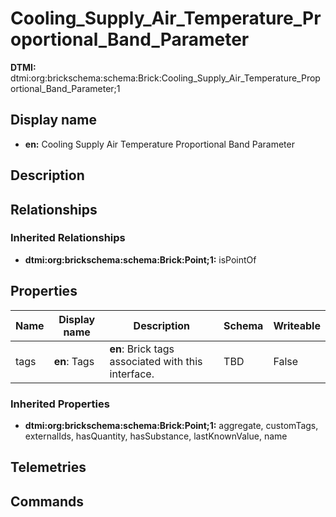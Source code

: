 # Cooling_Supply_Air_Temperature_Proportional_Band_Parameter
**DTMI:** dtmi:org:brickschema:schema:Brick:Cooling_Supply_Air_Temperature_Proportional_Band_Parameter;1
## Display name
- **en:** Cooling Supply Air Temperature Proportional Band Parameter
## Description
## Relationships
### Inherited Relationships
* **dtmi:org:brickschema:schema:Brick:Point;1:** isPointOf
## Properties
|Name|Display name|Description|Schema|Writeable|
|-|-|-|-|-|
|tags|**en**: Tags|**en**: Brick tags associated with this interface.|TBD|False
### Inherited Properties
* **dtmi:org:brickschema:schema:Brick:Point;1:** aggregate, customTags, externalIds, hasQuantity, hasSubstance, lastKnownValue, name
## Telemetries
## Commands
